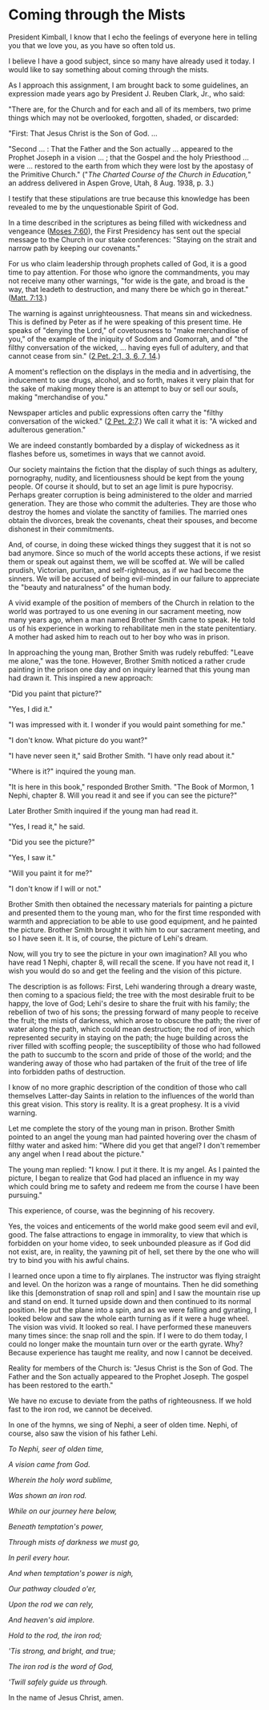 # Coming through the Mists

President Kimball, I know that I echo the feelings of everyone here in telling
you that we love you, as you have so often told us.

I believe I have a good subject, since so many have already used it today. I
would like to say something about coming through the mists.

As I approach this assignment, I am brought back to some guidelines, an
expression made years ago by President J. Reuben Clark, Jr., who said:

"There are, for the Church and for each and all of its members, two prime
things which may not be overlooked, forgotten, shaded, or discarded:

"First: That Jesus Christ is the Son of God. ...

"Second ... : That the Father and the Son actually ... appeared to the Prophet
Joseph in a vision ... ; that the Gospel and the holy Priesthood ... were ...
restored to the earth from which they were lost by the apostasy of the
Primitive Church." ("_The Charted Course of the Church in Education,_" an
address delivered in Aspen Grove, Utah, 8 Aug. 1938, p. 3.)

I testify that these stipulations are true because this knowledge has been
revealed to me by the unquestionable Spirit of God.

In a time described in the scriptures as being filled with wickedness and
vengeance ([Moses
7:60](https://www.lds.org/scriptures/pgp/moses/7.60?lang=eng#59)), the First
Presidency has sent out the special message to the Church in our stake
conferences: "Staying on the strait and narrow path by keeping our covenants."

For us who claim leadership through prophets called of God, it is a good time
to pay attention. For those who ignore the commandments, you may not receive
many other warnings, "for wide is the gate, and broad is the way, that leadeth
to destruction, and many there be which go in thereat." ([Matt.
7:13](https://www.lds.org/scriptures/nt/matt/7.13?lang=eng#12).)

The warning is against unrighteousness. That means sin and wickedness. This is
defined by Peter as if he were speaking of this present time. He speaks of
"denying the Lord," of covetousness to "make merchandise of you," of the
example of the iniquity of Sodom and Gomorrah, and of "the filthy conversation
of the wicked, ... having eyes full of adultery, and that cannot cease from
sin." ([2 Pet. 2:1, 3, 6, 7,
14](https://www.lds.org/scriptures/nt/2-pet/2.1%2C3%2C6%2C7%2C14?lang=eng#0).)

A moment's reflection on the displays in the media and in advertising, the
inducement to use drugs, alcohol, and so forth, makes it very plain that for
the sake of making money there is an attempt to buy or sell our souls, making
"merchandise of you."

Newspaper articles and public expressions often carry the "filthy conversation
of the wicked." ([2 Pet.
2:7](https://www.lds.org/scriptures/nt/2-pet/2.7?lang=eng#6).) We call it what
it is: "A wicked and adulterous generation."

We are indeed constantly bombarded by a display of wickedness as it flashes
before us, sometimes in ways that we cannot avoid.

Our society maintains the fiction that the display of such things as adultery,
pornography, nudity, and licentiousness should be kept from the young people.
Of course it should, but to set an age limit is pure hypocrisy. Perhaps
greater corruption is being administered to the older and married generation.
They are those who commit the adulteries. They are those who destroy the homes
and violate the sanctity of families. The married ones obtain the divorces,
break the covenants, cheat their spouses, and become dishonest in their
commitments.

And, of course, in doing these wicked things they suggest that it is not so
bad anymore. Since so much of the world accepts these actions, if we resist
them or speak out against them, we will be scoffed at. We will be called
prudish, Victorian, puritan, and self-righteous, as if _we_ had become the
sinners. We will be accused of being evil-minded in our failure to appreciate
the "beauty and naturalness" of the human body.

A vivid example of the position of members of the Church in relation to the
world was portrayed to us one evening in our sacrament meeting, now many years
ago, when a man named Brother Smith came to speak. He told us of his
experience in working to rehabilitate men in the state penitentiary. A mother
had asked him to reach out to her boy who was in prison.

In approaching the young man, Brother Smith was rudely rebuffed: "Leave me
alone," was the tone. However, Brother Smith noticed a rather crude painting
in the prison one day and on inquiry learned that this young man had drawn it.
This inspired a new approach:

"Did you paint that picture?"

"Yes, I did it."

"I was impressed with it. I wonder if you would paint something for me."

"I don't know. What picture do you want?"

"I have never seen it," said Brother Smith. "I have only read about it."

"Where is it?" inquired the young man.

"It is here in this book," responded Brother Smith. "The Book of Mormon, 1
Nephi, chapter 8. Will you read it and see if you can see the picture?"

Later Brother Smith inquired if the young man had read it.

"Yes, I read it," he said.

"Did you see the picture?"

"Yes, I saw it."

"Will you paint it for me?"

"I don't know if I will or not."

Brother Smith then obtained the necessary materials for painting a picture and
presented them to the young man, who for the first time responded with warmth
and appreciation to be able to use good equipment, and he painted the picture.
Brother Smith brought it with him to our sacrament meeting, and so I have seen
it. It is, of course, the picture of Lehi's dream.

Now, will you try to see the picture in your own imagination? All you who have
read 1 Nephi, chapter 8, will recall the scene. If you have not read it, I
wish you would do so and get the feeling and the vision of this picture.

The description is as follows: First, Lehi wandering through a dreary waste,
then coming to a spacious field; the tree with the most desirable fruit to be
happy, the love of God; Lehi's desire to share the fruit with his family; the
rebellion of two of his sons; the pressing forward of many people to receive
the fruit; the mists of darkness, which arose to obscure the path; the river
of water along the path, which could mean destruction; the rod of iron, which
represented security in staying on the path; the huge building across the
river filled with scoffing people; the susceptibility of those who had
followed the path to succumb to the scorn and pride of those of the world; and
the wandering away of those who had partaken of the fruit of the tree of life
into forbidden paths of destruction.

I know of no more graphic description of the condition of those who call
themselves Latter-day Saints in relation to the influences of the world than
this great vision. This story is reality. It is a great prophesy. It is a
vivid warning.

Let me complete the story of the young man in prison. Brother Smith pointed to
an angel the young man had painted hovering over the chasm of filthy water and
asked him: "Where did you get that angel? I don't remember any angel when I
read about the picture."

The young man replied: "I know. I put it there. It is my angel. As I painted
the picture, I began to realize that God had placed an influence in my way
which could bring me to safety and redeem me from the course I have been
pursuing."

This experience, of course, was the beginning of his recovery.

Yes, the voices and enticements of the world make good seem evil and evil,
good. The false attractions to engage in immorality, to view that which is
forbidden on your home video, to seek unbounded pleasure as if God did not
exist, are, in reality, the yawning pit of hell, set there by the one who will
try to bind you with his awful chains.

I learned once upon a time to fly airplanes. The instructor was flying
straight and level. On the horizon was a range of mountains. Then he did
something like this [demonstration of snap roll and spin] and I saw the
mountain rise up and stand on end. It turned upside down and then continued to
its normal position. He put the plane into a spin, and as we were falling and
gyrating, I looked below and saw the whole earth turning as if it were a huge
wheel. The vision was vivid. It looked so real. I have performed these
maneuvers many times since: the snap roll and the spin. If I were to do them
today, I could no longer make the mountain turn over or the earth gyrate. Why?
Because experience has taught me reality, and now I cannot be deceived.

Reality for members of the Church is: "Jesus Christ is the Son of God. The
Father and the Son actually appeared to the Prophet Joseph. The gospel has
been restored to the earth."

We have no excuse to deviate from the paths of righteousness. If we hold fast
to the iron rod, we cannot be deceived.

In one of the hymns, we sing of Nephi, a seer of olden time. Nephi, of course,
also saw the vision of his father Lehi.

_To Nephi, seer of olden time,_

_A vision came from God._

_Wherein the holy word sublime,_

_Was shown an iron rod._

_While on our journey here below,_

_Beneath temptation's power,_

_Through mists of darkness we must go,_

_In peril every hour._

_And when temptation's power is nigh,_

_Our pathway clouded o'er,_

_Upon the rod we can rely,_

_And heaven's aid implore._

_Hold to the rod, the iron rod;_

_'Tis strong, and bright, and true;_

_The iron rod is the word of God,_

_'Twill safely guide us through._

In the name of Jesus Christ, amen.

